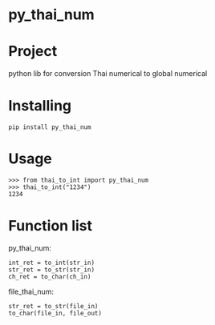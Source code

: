 # py_thai_num
Project
===============
python lib for conversion Thai numerical to global numerical

Installing
============

    pip install py_thai_num

Usage
=====

    >>> from thai_to_int import py_thai_num
    >>> thai_to_int("1234")
    1234

Function list
=====

py_thai_num:

    int_ret = to_int(str_in)
    str_ret = to_str(str_in)
    ch_ret = to_char(ch_in)

file_thai_num:

    str_ret = to_str(file_in)
    to_char(file_in, file_out)

